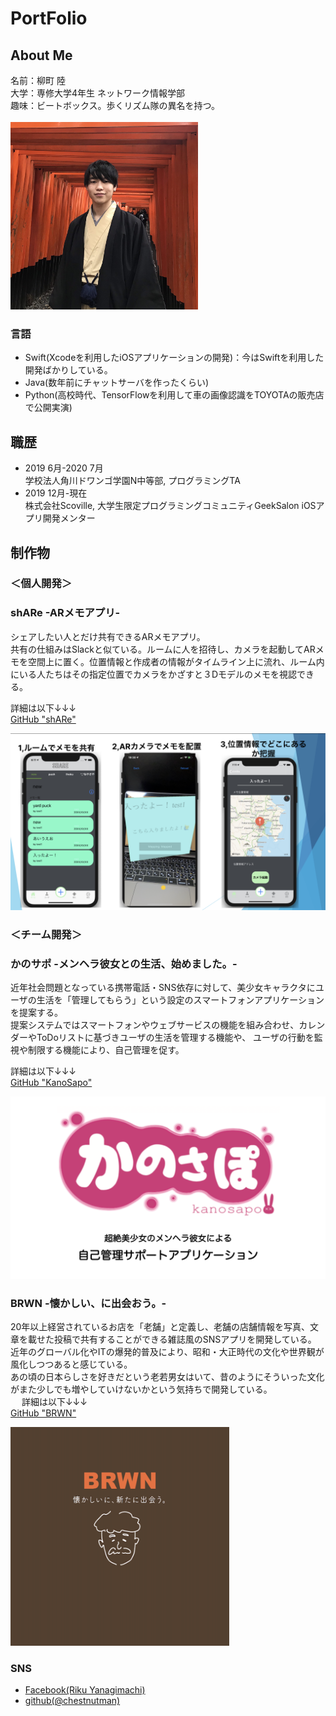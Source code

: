# PortFolio
## About Me

名前：柳町 陸<br>
大学：専修大学4年生 ネットワーク情報学部<br>
趣味：ビートボックス。歩くリズム隊の異名を持つ。<br>
<br>
<img src="https://github.com/chestnutman/WatashiPortfolio/blob/master/ProfilePic.jpg" width="300" height="300">

### 言語
- Swift(Xcodeを利用したiOSアプリケーションの開発)：今はSwiftを利用した開発ばかりしている。<br>
- Java(数年前にチャットサーバを作ったくらい)<br>
- Python(高校時代、TensorFlowを利用して車の画像認識をTOYOTAの販売店で公開実演)<br>

## 職歴
- 2019 6月-2020 7月 <br>
学校法人角川ドワンゴ学園N中等部, プログラミングTA<br>
- 2019 12月-現在 <br>
株式会社Scoville, 大学生限定プログラミングコミュニティGeekSalon iOSアプリ開発メンター<br>

## 制作物
### ＜個人開発＞
### shARe -ARメモアプリ-
シェアしたい人とだけ共有できるARメモアプリ。<br>
共有の仕組みはSlackと似ている。ルームに人を招待し、カメラを起動してARメモを空間上に置く。位置情報と作成者の情報がタイムライン上に流れ、ルーム内にいる人たちはその指定位置でカメラをかざすと３Dモデルのメモを視認できる。<br>

詳細は以下↓↓↓<br>
<a href="https://github.com/chestnutman/WatashiPortfolio/tree/master/shARe_Portfolio">GitHub "shARe"</a><br>

<img src="https://github.com/chestnutman/WatashiPortfolio/blob/master/shARe_pic01.png">


### ＜チーム開発＞
### かのサポ -メンヘラ彼女との生活、始めました。-
近年社会問題となっている携帯電話・SNS依存に対して、美少女キャラクタにユーザの生活を「管理してもらう」という設定のスマートフォンアプリケーションを提案する。 <br>
提案システムではスマートフォンやウェブサービスの機能を組み合わせ、カレンダーやToDoリストに基づきユーザの生活を管理する機能や、 ユーザの行動を監視や制限する機能により、自己管理を促す。<br>

詳細は以下↓↓↓<br>
<a href="https://github.com/chestnutman/WatashiPortfolio/tree/master/Kanosapo_Portfolio">GitHub "KanoSapo" </a><br>

<img src="https://github.com/chestnutman/WatashiPortfolio/blob/master/menhera_pic01.png">

### BRWN -懐かしい、に出会おう。-

20年以上経営されているお店を「老舗」と定義し、老舗の店舗情報を写真、文章を載せた投稿で共有することができる雑誌風のSNSアプリを開発している。<br>
近年のグローバル化やITの爆発的普及により、昭和・大正時代の文化や世界観が風化しつつあると感じている。<br>
あの頃の日本らしさを好きだという老若男女はいて、昔のようにそういった文化がまた少しでも増やしていけないかという気持ちで開発している。<br>　
詳細は以下↓↓↓<br>
<a href="https://github.com/chestnutman/WatashiPortfolio/tree/master/BRWN_Portfolio">GitHub "BRWN"</a><br>

<img src="https://github.com/chestnutman/WatashiPortfolio/blob/master/BRWN_pic06.png" width="350" height="350">

### SNS
- <a href= "https://www.facebook.com/riku.yanagimachi">Facebook(Riku Yanagimachi)</a><br>
- <a href = "https://github.com/chestnutman">github(@chestnutman)</a><br>
